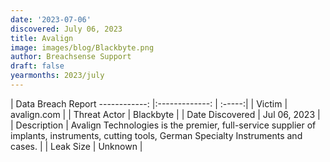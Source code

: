 ```yaml
---
date: '2023-07-06'
discovered: July 06, 2023
title: Avalign
image: images/blog/Blackbyte.png
author: Breachsense Support
draft: false
yearmonths: 2023/july
---
```



| Data Breach Report
------------:     |:-------------:    | :-----:|
| Victim      | avalign.com      | 
| Threat Actor      | Blackbyte      | 
| Date Discovered      | Jul 06, 2023      | 
| Description      | Avalign Technologies is the premier, full-service supplier of implants, instruments, cutting tools, German Specialty Instruments and cases.      | 
| Leak Size      | Unknown      | 

